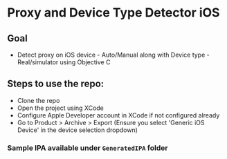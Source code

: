 # Proxy and Device Type Detector iOS

## Goal
* Detect proxy on iOS device  - Auto/Manual along with Device type -Real/simulator using Objective C

## Steps to use the repo:
* Clone the repo
* Open the project using XCode
* Configure Apple Developer account in XCode if not configured already
* Go to Product > Archive > Export (Ensure you select 'Generic iOS Device' in the device selection dropdown)

### Sample IPA available under `GeneratedIPA` folder
